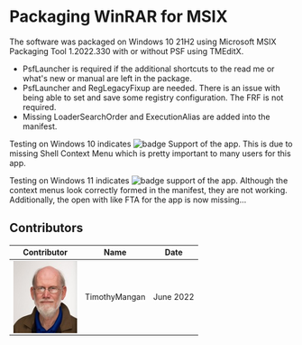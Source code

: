 # Packaging WinRAR for MSIX

The software was packaged on Windows 10 21H2 using Microsoft MSIX Packaging Tool 1.2022.330 with or without PSF using TMEditX.
* PsfLauncher is required if the additional shortcuts to the read me or what's new or manual are left in the package.
* PsfLauncher and RegLegacyFixup are needed. There is an issue with being able to set and save some registry configuration.  The FRF is not required.
* Missing LoaderSearchOrder and ExecutionAlias are added into the manifest.

Testing on Windows 10 indicates ![badge](https://img.shields.io/badge/-Mostly%20Works-yellow?style=for-the-badge) Support of the app.  This is due to missing Shell Context Menu which is pretty important to many users for this app.

Testing on Windows 11 indicates ![badge](https://img.shields.io/badge/-Mostly%20Works-yellow?style=for-the-badge) support of the app.  Although the context menus look correctly formed in the manifest, they are not working.  Additionally, the open with like FTA for the app is now missing...


## Contributors

| Contributor | Name | Date |
|----|----|----|
| [<img src="/media/Contributors/TimMangan.jpg" align="left" Height="128" />](/media/Contributors/TimMangan.jpg) | TimothyMangan | June 2022 |

